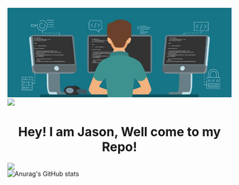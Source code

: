 ![logo](https://github.com/Jason-cloud-1/Jason-Cloud-1/blob/main/coding.jpeg)  
![](https://komarev.com/ghpvc/?username=Jason-cloud-1&color=green)   
<h1 align="center">Hey! I am Jason, Well come to my Repo!</h1>



<img align="left" width="400" src="https://github-stats-alpha.vercel.app/api?username=Jason-cloud-1">   


![Anurag's GitHub stats](https://github-readme-stats.vercel.app/api?username=Jason-cloud-1&theme=dark&show_icons=true)
